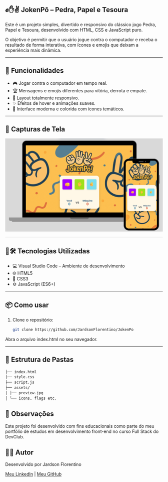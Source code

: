 ## ✊✋✌️ JokenPô – Pedra, Papel e Tesoura

Este é um projeto simples, divertido e responsivo do clássico jogo Pedra, Papel e Tesoura, desenvolvido com HTML, CSS e JavaScript puro.

O objetivo é permitir que o usuário jogue contra o computador e receba o resultado de forma interativa, com ícones e emojis que deixam a experiência mais dinâmica.

---

## 🚀 Funcionalidades
- 🎮 Jogar contra o computador em tempo real.
- 🏆 Mensagens e emojis diferentes para vitória, derrota e empate.
- 📱 Layout totalmente responsivo.
- ✨ Efeitos de hover e animações suaves.
- 🎨 Interface moderna e colorida com ícones temáticos.

---

## 📸 Capturas de Tela

![preview-desktop](./assets/preview.png)

---

## 🚀🛠️ Tecnologias Utilizadas

- 💻 Visual Studio Code – Ambiente de desenvolvimento
- 🌐 HTML5
- 🎨 CSS3
- ⚙️ JavaScript (ES6+)

---

## 📦 Como usar
1. Clone o repositório:
   ```bash
   git clone https://github.com/JardsonFlorentino/JokenPo
Abra o arquivo index.html no seu navegador.

---

## 📁 Estrutura de Pastas

```bash
├── index.html
├── style.css
├── script.js
├── assets/
│ ├── preview.jpg
│ └── icons, flags etc.
```

## 📌 Observações
Este projeto foi desenvolvido com fins educacionais como parte do meu portfólio de estudos em desenvolvimento front-end no curso Full Stack do DevClub.

## 🙋‍♂️ Autor
Desenvolvido por Jardson Florentino

[Meu LinkedIn](https://www.linkedin.com/in/jardsonflorentino) | [Meu GitHub](https://github.com/JardsonFlorentino)
